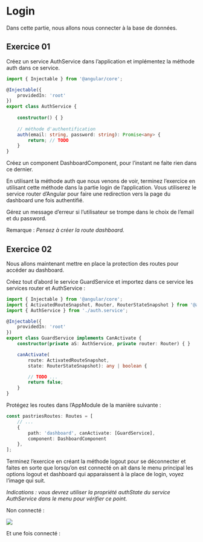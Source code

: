 # Login

Dans cette partie, nous allons nous connecter à la base de données.

## Exercice 01

Créez un service AuthService dans l’application et implémentez la méthode
auth dans ce service.

```typescript
import { Injectable } from '@angular/core';

@Injectable({
    providedIn: 'root'
})
export class AuthService {
    
    constructor() { }
    
    // méthode d'authentification
    auth(email: string, password: string): Promise<any> {
        return; // TODO
    }
}
```

Créez un component DashboardComponent, pour l’instant ne faite rien dans ce
dernier.

En utilisant la méthode auth que nous venons de voir, terminez l’exercice en
utilisant cette méthode dans la partie login de l’application. Vous utiliserez le
service router d’Angular pour faire une redirection vers la page du dashboard
une fois authentifié.

Gérez un message d’erreur si l’utilisateur se trompe dans le choix de l’email et
du password.

Remarque : *Pensez à créer la route dashboard.*

## Exercice 02

Nous allons maintenant mettre en place la protection des routes pour accéder
au dashboard.

Créez tout d’abord le service GuardService et importez dans ce service les services
router et AuthService :

```typescript
import { Injectable } from '@angular/core';
import { ActivatedRouteSnapshot, Router, RouterStateSnapshot } from '@angular/router';
import { AuthService } from './auth.service';   

@Injectable({
    providedIn: 'root'
})
export class GuardService implements CanActivate {
    constructor(private aS: AuthService, private router: Router) { }

    canActivate(
        route: ActivatedRouteSnapshot,
        state: RouterStateSnapshot): any | boolean {

        // TODO ...
        return false;
    }
}
```

Protégez les routes dans l’AppModule de la manière suivante :

```typescript
const pastriesRoutes: Routes = [
    // ...
    {
        path: 'dashboard', canActivate: [GuardService],
        component: DashboardComponent
    },
];
```

Terminez l’exercice en créant la méthode logout pour se déconnecter et faites en
sorte que lorsqu’on est connecté on ait dans le menu principal les options logout
et dashboard qui apparaissent à la place de login, voyez l’image qui suit.

*Indications : vous devrez utiliser la propriété authState du service AuthService
dans le menu pour vérifier ce point.* 

Non connecté :

![](../../../cours%20antoine/AAH/ANGULAR/SEMAINE_02/J4/images/logged_out.png)

Et une fois connecté :

